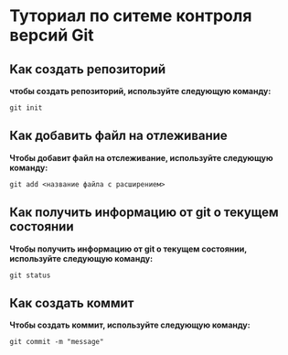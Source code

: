 # Туториал по ситеме контроля версий Git

## Kaк создать репозиторий 

**чтобы создать репозиторий, используйте следующую команду:**

```
git init
```

## Как добавить файл на отлеживание

**Чтобы добавит файл на отслеживание, используйте следующую команду:**

```
git add <название файла с расширением>
```
## Как получить информацию от git о текущем состоянии 

**Чтобы получить информацию от git о текущем состоянии, используйте следующую команду:**

```
git status
```
## Как создать коммит

**Чтобы создать коммит, используйте следующую команду:**

```
git commit -m "message"
```
